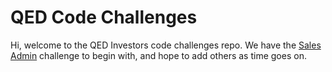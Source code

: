 # QED Code Challenges

Hi, welcome to the QED Investors code challenges repo. We have the [Sales Admin](https://github.com/qedinvestors/challenges/tree/master/sales_admin) challenge to begin with, and hope to add others as time goes on.
